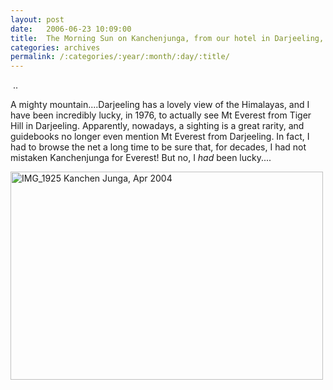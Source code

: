 ```yaml
---
layout: post
date:	2006-06-23 10:09:00
title:  The Morning Sun on Kanchenjunga, from our hotel in Darjeeling, April 2004
categories: archives
permalink: /:categories/:year/:month/:day/:title/
---
```

&nbsp;..





A mighty mountain....Darjeeling has a lovely view of the Himalayas, and I have been incredibly lucky, in 1976, to actually see Mt Everest from Tiger Hill in Darjeeling. Apparently, nowadays, a sighting is a great rarity, and guidebooks no longer even mention Mt Everest from Darjeeling. In fact, I had to browse the net a long time to be sure that, for decades, I had not mistaken Kanchenjunga for Everest! But no, I *had* been lucky....




<A title="Photo Sharing" href="http://www.flickr.com/photos/86494503@N00/172598328/"><IMG height=333 alt="IMG_1925 Kanchen Junga, Apr 2004" src="http://static.flickr.com/52/172598328_7fd00e8574.jpg" width=500></A>
